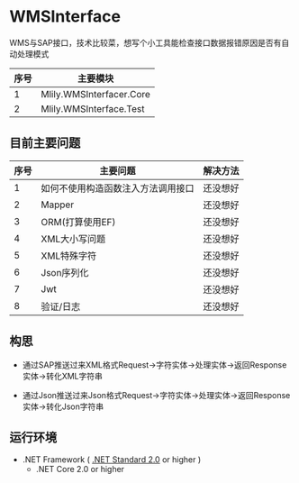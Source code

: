 # WMSInterface
WMS与SAP接口，技术比较菜，想写个小工具能检查接口数据报错原因是否有自动处理模式

|         序号        | 主要模块                  |
| ------------------- | --------------------------|
|    1                | Mlily.WMSInterfacer.Core  |
|    2                | Mlily.WMSInterface.Test   |

## 目前主要问题
|         序号  | 主要问题                               | 解决方法                 |
| ------------- | ---------------------------------------|--------------------------|
|    1          | 如何不使用构造函数注入方法调用接口     |还没想好                  |
|    2          | Mapper                                 |还没想好                  |
|    3          | ORM(打算使用EF)                        |还没想好                  |
|    4          | XML大小写问题                          |还没想好                  |
|    5          | XML特殊字符                            |还没想好                  |
|    6          | Json序列化                             |还没想好                  |
|    7          | Jwt                                    |还没想好                  |
|    8          | 验证/日志                              |还没想好                  |

## 构思

* 通过SAP推送过来XML格式Request->字符实体->处理实体->返回Response实体->转化XML字符串

* 通过Json推送过来Json格式Request->字符实体->处理实体->返回Response实体->转化Json字符串


## 运行环境
* .NET Framework ( [.NET Standard 2.0](https://docs.microsoft.com/en-us/dotnet/standard/net-standard) or higher ) 
  -  .NET Core 2.0 or higher